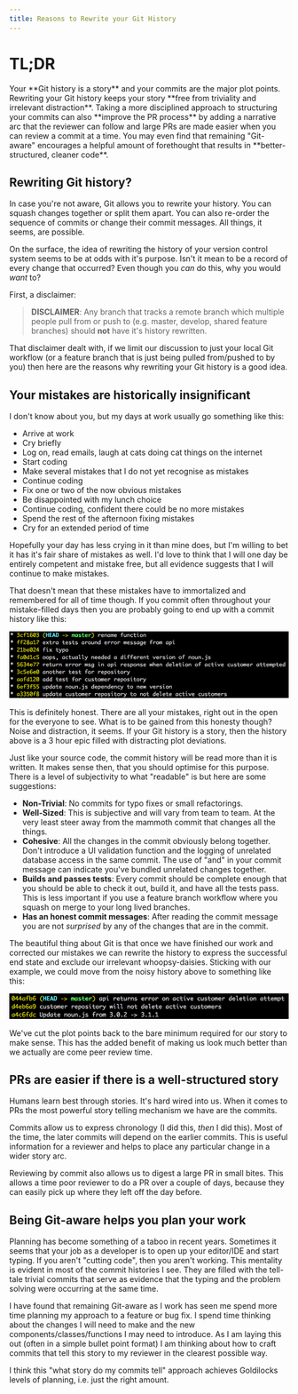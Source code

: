 ```yaml
---
title: Reasons to Rewrite your Git History
---
```


# TL;DR

<div class="tldr">
Your **Git history is a story** and your commits are the major plot points. Rewriting your Git history keeps your story **free from triviality and irrelevant distraction**. Taking a more disciplined approach to structuring your commits can also **improve the PR process** by adding a narrative arc that the reviewer can follow and large PRs are made easier when you can review a commit at a time. You may even find that remaining "Git-aware" encourages a helpful amount of forethought that results in **better-structured, cleaner code**.
</div>

## Rewriting Git history?

In case you're not aware, Git allows you to rewrite your history. You can squash changes together or split them apart. You can also re-order the sequence of commits or change their commit messages. All things, it seems, are possible.

On the surface, the idea of rewriting the history of your version control system seems to be at odds with it's purpose. Isn't it mean to be a record of every change that occurred? Even though you _can_ do this, why you would _want_ to?

First, a disclaimer:

> **DISCLAIMER**: Any branch that tracks a remote branch which multiple people pull from or push to (e.g. master, develop, shared feature branches) should **not** have it's history rewritten.

That disclaimer dealt with, if we limit our discussion to just your local Git workflow (or a feature branch that is just being pulled from/pushed to by you) then here are the reasons why rewriting your Git history is a good idea.

## Your mistakes are historically insignificant

I don't know about you, but my days at work usually go something like this:

* Arrive at work
* Cry briefly
* Log on, read emails, laugh at cats doing cat things on the internet
* Start coding
* Make several mistakes that I do not yet recognise as mistakes
* Continue coding
* Fix one or two of the now obvious mistakes
* Be disappointed with my lunch choice
* Continue coding, confident there could be no more mistakes
* Spend the rest of the afternoon fixing mistakes
* Cry for an extended period of time

Hopefully your day has less crying in it than mine does, but I'm willing to bet it has it's fair share of mistakes as well. I'd love to think that I will one day be entirely competent and mistake free, but all evidence suggests that I will continue to make mistakes.

That doesn't mean that these mistakes have to immortalized and remembered for all of time though. If you commit often throughout your mistake-filled days then you are probably going to end up with a commit history like this:

![a noisy git history](../images/2018-02-01-why-rewrite-history/1.png)

This is definitely honest. There are all your mistakes, right out in the open for the everyone to see. What is to be gained from this honesty though? Noise and distraction, it seems. If your Git history is a story, then the history above is a 3 hour epic filled with distracting plot deviations.

Just like your source code, the commit history will be read more than it is written. It makes sense then, that you should optimise for this purpose. There is a level of subjectivity to what "readable" is but here are some suggestions:

* **Non-Trivial**: No commits for typo fixes or small refactorings.
* **Well-Sized**: This is subjective and will vary from team to team. At the very least steer away from the mammoth commit that changes all the things.
* **Cohesive**: All the changes in the commit obviously belong together. Don't introduce a UI validation function and the logging of unrelated database access in the same commit. The use of "and" in your commit message can indicate you've bundled unrelated changes together.
* **Builds and passes tests**: Every commit should be complete enough that you should be able to check it out, build it, and have all the tests pass. This is less important if you use a feature branch workflow where you squash on merge to your long lived branches.
* **Has an honest commit messages**: After reading the commit message you are not _surprised_ by any of the changes that are in the commit.

The beautiful thing about Git is that once we have finished our work and corrected our mistakes we can rewrite the history to express the successful end state and exclude our irrelevant whoopsy-daisies. Sticking with our example, we could move from the noisy history above to something like this:

![a clear, concise git history](../images/2018-02-01-why-rewrite-history/2.png)

We've cut the plot points back to the bare minimum required for our story to make sense. This has the added benefit of making us look much better than we actually are come peer review time.

## PRs are easier if there is a well-structured story

Humans learn best through stories. It's hard wired into us. When it comes to PRs the most powerful story telling mechanism we have are the commits.

Commits allow us to express chronology (I did this, _then_ I did this). Most of the time, the later commits will depend on the earlier commits. This is useful information for a reviewer and helps to place any particular change in a wider story arc.

Reviewing by commit also allows us to digest a large PR in small bites. This allows a time poor reviewer to do a PR over a couple of days, because they can easily pick up where they left off the day before.

## Being Git-aware helps you plan your work

Planning has become something of a taboo in recent years. Sometimes it seems that your job as a developer is to open up your editor/IDE and start typing. If you aren't "cutting code", then you aren't working. This mentality is evident in most of the commit histories I see. They are filled with the tell-tale trivial commits that serve as evidence that the typing and the problem solving were occurring at the same time.

I have found that remaining Git-aware as I work has seen me spend more time planning my approach to a feature or bug fix. I spend time thinking about the changes I will need to make and the new components/classes/functions I may need to introduce. As I am laying this out (often in a simple bullet point format) I am thinking about how to craft commits that tell this story to my reviewer in the clearest possible way.

I think this "what story do my commits tell" approach achieves Goldilocks levels of planning, i.e. just the right amount.


